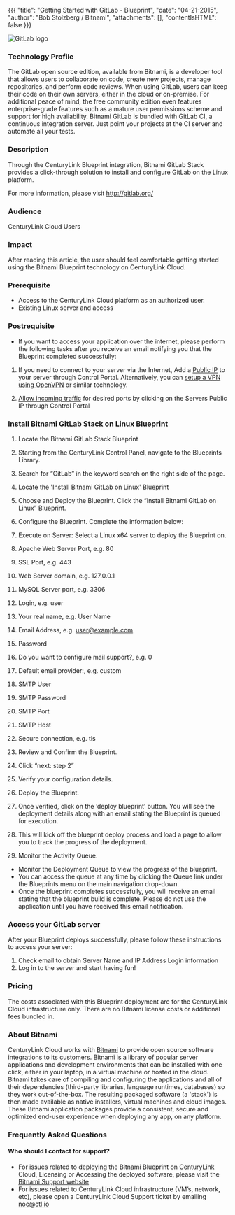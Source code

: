 {{{
  "title": "Getting Started with GitLab - Blueprint",
  "date": "04-21-2015",
  "author": "Bob Stolzberg / Bitnami",
  "attachments": [],
  "contentIsHTML": false
}}}

![GitLab logo](https://bitnami.com/assets/stacks/gitlab/img/gitlab-stack-220x234.png)

### Technology Profile

The GitLab open source edition, available from Bitnami, is a developer tool that allows users to collaborate on code, create new projects, manage repositories, and perform code reviews. When using GitLab, users can keep their code on their own servers, either in the cloud or on-premise. For additional peace of mind, the free community edition even features enterprise-grade features such as a mature user permissions scheme and support for high availability. Bitnami GitLab is bundled with GitLab CI, a continuous integration server. Just point your projects at the CI server and automate all your tests.

### Description

Through the CenturyLink Blueprint integration, Bitnami GitLab Stack provides a click-through solution to install and configure GitLab on the Linux platform.

For more information, please visit http://gitlab.org/

### Audience
CenturyLink Cloud Users

### Impact
After reading this article, the user should feel comfortable getting started using the Bitnami Blueprint technology on CenturyLink Cloud.

### Prerequisite
- Access to the CenturyLink Cloud platform as an authorized user.
- Existing Linux server and access

### Postrequisite
- If you want to access your application over the internet, please perform the following tasks after you receive an email notifying you that the Blueprint completed successfully:

1. If you need to connect to your server via the Internet, Add a [Public IP](../../Network/how-to-add-public-ip-to-virtual-machine.md) to your server through Control Portal. Alternatively, you can [setup a VPN using OpenVPN](../../Network/how-to-configure-client-vpn.md) or similar technology.

2. [Allow incoming traffic](../../Network/how-to-add-public-ip-to-virtual-machine.md) for desired ports by clicking on the Servers Public IP through Control Portal

### Install Bitnami GitLab Stack on Linux Blueprint
1. Locate the Bitnami GitLab Stack Blueprint
  1. Starting from the CenturyLink Control Panel, navigate to the Blueprints Library.
  2. Search for “GitLab” in the keyword search on the right side of the page.
  3. Locate the 'Install Bitnami GitLab on Linux' Blueprint

2. Choose and Deploy the Blueprint. Click the “Install Bitnami GitLab on Linux” Blueprint.

3. Configure the Blueprint. Complete the information below:
  1. Execute on Server: Select a Linux x64 server to deploy the Blueprint on.
  2. Apache Web Server Port, e.g. 80
  3. SSL Port, e.g. 443
  4. Web Server domain, e.g. 127.0.0.1
  5. MySQL Server port, e.g. 3306
  6. Login, e.g. user
  7. Your real name, e.g. User Name
  8. Email Address, e.g. user@example.com
  9. Password
  10. Do you want to configure mail support?, e.g. 0
  11. Default email provider:, e.g. custom
  12. SMTP User
  13. SMTP Password
  14. SMTP Port
  15. SMTP Host
  16. Secure connection, e.g. tls

4. Review and Confirm the Blueprint.
  1. Click “next: step 2”
  2. Verify your configuration details.

5. Deploy the Blueprint.
  1. Once verified, click on the ‘deploy blueprint’ button. You will see the deployment details along with an email stating the Blueprint is queued for execution.
  2. This will kick off the blueprint deploy process and load a page to allow you to track the progress of the deployment.

6. Monitor the Activity Queue.
  * Monitor the Deployment Queue to view the progress of the blueprint.
  * You can access the queue at any time by clicking the Queue link under the Blueprints menu on the main navigation drop-down.
  * Once the blueprint completes successfully, you will receive an email stating that the blueprint build is complete. Please do not use the application until you have received this email notification.

### Access your GitLab server
After your Blueprint deploys successfully, please follow these instructions to access your server:

  1. Check email to obtain Server Name and IP Address Login information
  2. Log in to the server and start having fun!

### Pricing
The costs associated with this Blueprint deployment are for the CenturyLink Cloud infrastructure only.  There are no Bitnami license costs or additional fees bundled in.

### About Bitnami
CenturyLink Cloud works with [Bitnami](http://www.bitnami.com) to provide open source software integrations to its customers.  Bitnami is a library of popular server applications and development environments that can be installed with one click, either in your laptop, in a virtual machine or hosted in the cloud. Bitnami takes care of compiling and configuring the applications and all of their dependencies (third-party libraries, language runtimes, databases) so they work out-of-the-box. The resulting packaged software (a 'stack') is then made available as native installers, virtual machines and cloud images. These Bitnami application packages provide a consistent, secure and optimized end-user experience when deploying any app, on any platform.

### Frequently Asked Questions

#### Who should I contact for support?
- For issues related to deploying the Bitnami Blueprint on CenturyLink Cloud, Licensing or Accessing the deployed software, please visit the [Bitnami Support website](http://www.bitnami.com/support)
- For issues related to CenturyLink Cloud infrastructure (VM’s, network, etc), please open a CenturyLink Cloud Support ticket by emailing noc@ctl.io